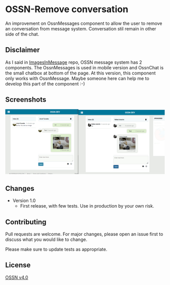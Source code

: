 # OSSN-Remove conversation
An improvement on OssnMessages component to allow the user to remove an conversation from message system. Conversation stil remain in other side of the chat.

## Disclaimer
As I said in [ImagesInMessage](https://github.com/rafaelmamorim/OSSN-ImagesInMessage) repo, OSSN message system has 2 components. The OssnMessages is used in mobile version and OssnChat is the small chatbox at bottom of the page. At this version, this component only works with OssnMessage. Maybe someone here can help me to develop this part of the component :-)

## Screenshots
![Screenshot of component](https://github.com/rafaelmamorim/OSSN-RemoveConversation/blob/main/RemoveConversation.gif?raw=true|width=850px)

## Changes
- Version 1.0
    - First release, with few tests. Use in production by your own risk.

## Contributing
Pull requests are welcome. For major changes, please open an issue first to discuss what you would like to change.

Please make sure to update tests as appropriate.

## License
[OSSN v4.0](https://www.opensource-socialnetwork.org/licence/v4.0.html)